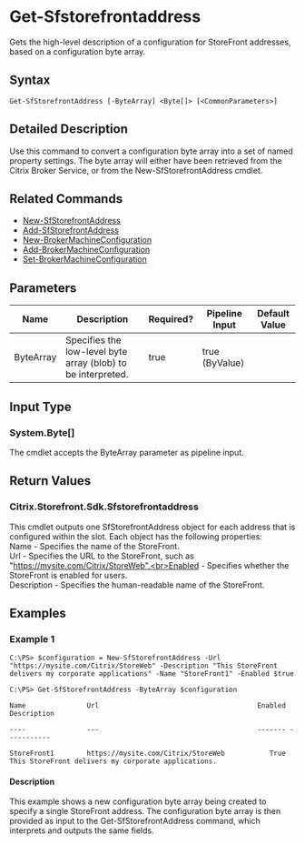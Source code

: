 ﻿
# Get-Sfstorefrontaddress
Gets the high-level description of a configuration for StoreFront addresses, based on a configuration byte array.
## Syntax
```
Get-SfStorefrontAddress [-ByteArray] <Byte[]> [<CommonParameters>]
```
## Detailed Description
Use this command to convert a configuration byte array into a set of named property settings. The byte array will either have been retrieved from the Citrix Broker Service, or from the New-SfStorefrontAddress cmdlet.


## Related Commands

* [New-SfStorefrontAddress](../New-SfStorefrontAddress/)
* [Add-SfStorefrontAddress](../Add-SfStorefrontAddress/)
* [New-BrokerMachineConfiguration](../New-BrokerMachineConfiguration/)
* [Add-BrokerMachineConfiguration](../Add-BrokerMachineConfiguration/)
* [Set-BrokerMachineConfiguration](../Set-BrokerMachineConfiguration/)
## Parameters
| Name   | Description | Required? | Pipeline Input | Default Value |
| --- | --- | --- | --- | --- |
| ByteArray | Specifies the low-level byte array (blob) to be interpreted. | true | true (ByValue) |  |

## Input Type

### System.Byte\[\]
The cmdlet accepts the ByteArray parameter as pipeline input.
## Return Values

### Citrix.Storefront.Sdk.Sfstorefrontaddress
This cmdlet outputs one SfStorefrontAddress object for each address that is configured within the slot. Each object has the following properties:<br>Name - Specifies the name of the StoreFront.<br>Url - Specifies the URL to the StoreFront, such as "https://mysite.com/Citrix/StoreWeb".<br>Enabled - Specifies whether the StoreFront is enabled for users.<br>Description - Specifies the human-readable name of the StoreFront.
## Examples

### Example 1
```
C:\PS> $configuration = New-SfStorefrontAddress -Url "https://mysite.com/Citrix/StoreWeb" -Description "This StoreFront delivers my corporate applications" -Name "StoreFront1" -Enabled $true

C:\PS> Get-SfStorefrontAddress -ByteArray $configuration

Name               Url                                       Enabled Description

----               ---                                       ------- -----------

StoreFront1        https://mysite.com/Citrix/StoreWeb           True This StoreFront delivers my corporate applications.
```
#### Description
This example shows a new configuration byte array being created to specify a single StoreFront address. The configuration byte array is then provided as input to the Get-SfStorefrontAddress command, which interprets and outputs the same fields.
